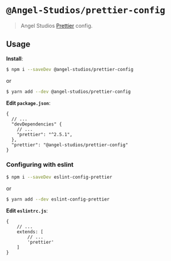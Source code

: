 # `@Angel-Studios/prettier-config`

> Angel Studios [Prettier](https://prettier.io) config.

## Usage

**Install**:

```bash
$ npm i --saveDev @angel-studios/prettier-config
```
or
```bash
$ yarn add --dev @angel-studios/prettier-config
```

**Edit `package.json`**:

```jsonc
{
  // ...
  "devDependencies" {
    // ...
    "prettier": "^2.5.1",
  },
  "prettier": "@angel-studios/prettier-config"
}
```

### Configuring with eslint
```bash
$ npm i --saveDev eslint-config-prettier
```
or
```bash
$ yarn add --dev eslint-config-prettier
```

**Edit `eslintrc.js`**:

```jsonc
{
    // ...
    extends: [
        // ...
        'prettier'
    ]
}
```
